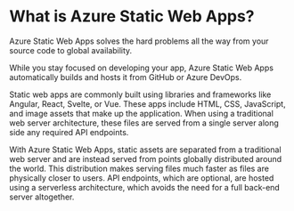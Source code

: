 # What is Azure Static Web Apps?

Azure Static Web Apps solves the hard problems all the way from your source code to global availability.

While you stay focused on developing your app, Azure Static Web Apps automatically builds and hosts it from GitHub or Azure DevOps.

Static web apps are commonly built using libraries and frameworks like Angular, React, Svelte, or Vue. These apps include HTML, CSS, JavaScript, and image assets that make up the application. When using a traditional web server architecture, these files are served from a single server along side any required API endpoints.

With Azure Static Web Apps, static assets are separated from a traditional web server and are instead served from points globally distributed around the world. This distribution makes serving files much faster as files are physically closer to users. API endpoints, which are optional, are hosted using a serverless architecture, which avoids the need for a full back-end server altogether.
